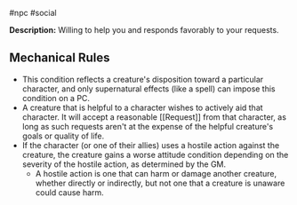 #npc #social 

**Description:** Willing to help you and responds favorably to your requests.
## Mechanical Rules

- This condition reflects a creature's disposition toward a particular character, and only supernatural effects (like a spell) can impose this condition on a PC.
- A creature that is helpful to a character wishes to actively aid that character. It will accept a reasonable [[Request]] from that character, as long as such requests aren't at the expense of the helpful creature's goals or quality of life.
- If the character (or one of their allies) uses a hostile action against the creature, the creature gains a worse attitude condition depending on the severity of the hostile action, as determined by the GM.
	- A hostile action is one that can harm or damage another creature, whether directly or indirectly, but not one that a creature is unaware could cause harm. 
